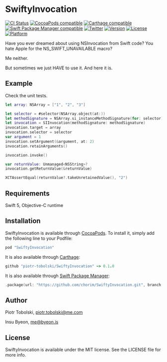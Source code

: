 # SwiftyInvocation

[![CI Status](https://github.com/chorim/SwiftyInvocation/actions/workflows/tests.yml/badge.svg?branch=master)](https://github.com/chorim/SwiftyInvocation/actions)
[![CocoaPods compatible](https://img.shields.io/cocoapods/v/SwiftyInvocation.svg)](https://cocoapods.org/pods/SwiftyInvocation)
[![Carthage compatible](https://img.shields.io/badge/Carthage-compatible-4BC51D.svg?style=flat)](https://github.com/Carthage/Carthage)
[![Swift Package Manager compatible](https://img.shields.io/badge/Swift%20Package%20Manager-compatible-4BC51D.svg?style=flat)](https://www.swift.org/package-manager/)
[![Twitter](https://img.shields.io/badge/twitter-@piotrtobolski-blue.svg?style=flat)](http://twitter.com/piotrtobolski)
[![Version](https://img.shields.io/cocoapods/v/SwiftyInvocation.svg?style=flat)](https://cocoapods.org/pods/SwiftyInvocation)
[![License](https://img.shields.io/cocoapods/l/SwiftyInvocation.svg?style=flat)](https://cocoapods.org/pods/SwiftyInvocation)
[![Platform](https://img.shields.io/cocoapods/p/SwiftyInvocation.svg?style=flat)](https://cocoapods.org/pods/SwiftyInvocation)

Have you ever dreamed about using NSInvocation from Swift code?
You hate Apple for the NS_SWIFT_UNAVAILABLE macro?

Me neither.

But sometimes we just HAVE to use it. And here it is.

## Example

Check the unit tests.

```swift
let array: NSArray = ["1", "2", "3"]

let selector = #selector(NSArray.object(at:))
let methodSignature = NSArray.si_instanceMethodSignature(for: selector)
let invocation = SIInvocation(methodSignature: methodSignature)
invocation.target = array
invocation.selector = selector
var argument = 1
invocation.setArgument(&argument, at: 2)
invocation.retainArguments()

invocation.invoke()

var returnValue: Unmanaged<NSString>?
invocation.getReturnValue(&returnValue)

XCTAssertEqual(returnValue?.takeUnretainedValue(), "2")
```

## Requirements

Swift 5, Objective-C runtime

## Installation

SwiftyInvocation is available through [CocoaPods](http://cocoapods.org). To install
it, simply add the following line to your Podfile:

```ruby
pod "SwiftyInvocation"
```

It is also available through [Carthage](https://github.com/Carthage/Carthage):
```ruby
github "piotr-tobolski/SwiftyInvocation" ~> 0.1.0
```

It is also available through [Swift Package Manager](https://www.swift.org/package-manager/):
```swift
.package(url: "https://github.com/chorim/SwiftyInvocation.git", branch: "master")
```

## Author

Piotr Tobolski, piotr.tobolski@me.com

Insu Byeon, me@byeon.is

## License

SwiftyInvocation is available under the MIT license. See the LICENSE file for more info.
